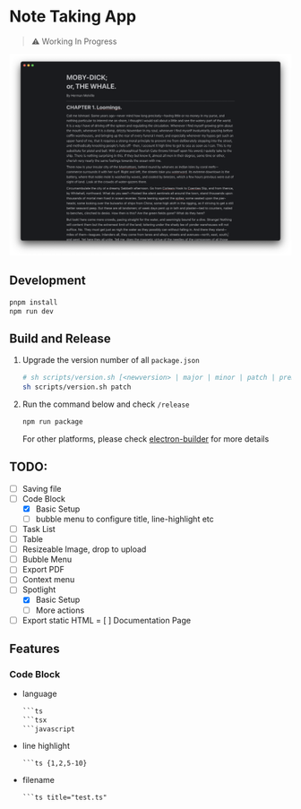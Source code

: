 # Note Taking App

> :warning: Working In Progress

![screenshot](./screenshot.png)

## Development

```
pnpm install
npm run dev
```

## Build and Release

1. Upgrade the version number of all `package.json`
   ```sh
   # sh scripts/version.sh [<newversion> | major | minor | patch | premajor | preminor | prepatch | prerelease | from-git]
   sh scripts/version.sh patch
   ```
2. Run the command below and check `/release`

   ```sh
   npm run package
   ```

   For other platforms, please check [electron-builder](https://www.electron.build/index.html) for more details

## TODO:

- [ ] Saving file
- [ ] Code Block
  - [x] Basic Setup
  - [ ] bubble menu to configure title, line-highlight etc
- [ ] Task List
- [ ] Table
- [ ] Resizeable Image, drop to upload
- [ ] Bubble Menu
- [ ] Export PDF
- [ ] Context menu
- [ ] Spotlight
  - [x] Basic Setup
  - [ ] More actions
- [ ] Export static HTML
      = [ ] Documentation Page

## Features

### Code Block

- language
  ````
  ```ts
  ```tsx
  ```javascript
  ````
- line highlight
  ````
  ```ts {1,2,5-10}
  ````
- filename
  ````
  ```ts title="test.ts"
  ````
